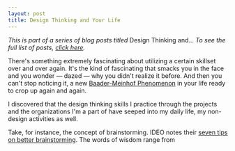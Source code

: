 ```yaml
---
layout: post
title: Design Thinking and Your Life
---
```


*This is part of a series of blog posts titled* Design Thinking and... *To see the full list of posts, [click here](http://).*

There's something extremely fascinating about utilizing a certain skillset over and over again. It's the kind of fascinating that smacks you in the face and you wonder — dazed — why you didn't realize it before. And then you can't stop noticing it, a new [Baader-Meinhof Phenomenon](http://www.damninteresting.com/the-baader-meinhof-phenomenon/) in your life ready to crop up again and again.

I discovered that the design thinking skills I practice through the projects and the organizations I'm a part of have seeped into my daily life, my non-design activities as well.

Take, for instance, the concept of brainstorming. IDEO notes their [seven tips on better brainstorming](https://openideo.com/blog/seven-tips-on-better-brainstorming). The words of wisdom range from 